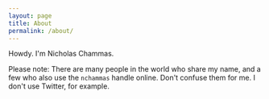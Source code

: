 ```yaml
---
layout: page
title: About
permalink: /about/
---
```


Howdy. I'm Nicholas Chammas.

Please note: There are many people in the world who share my name, and
a few who also use the `nchammas` handle online. Don't confuse them
for me. I don't use Twitter, for example.
